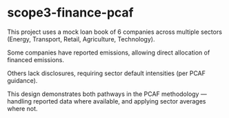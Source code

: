 # scope3-finance-pcaf

This project uses a mock loan book of 6 companies across multiple sectors (Energy, Transport, Retail, Agriculture, Technology).

Some companies have reported emissions, allowing direct allocation of financed emissions.

Others lack disclosures, requiring sector default intensities (per PCAF guidance).

This design demonstrates both pathways in the PCAF methodology — handling reported data where available, and applying sector averages where not.
